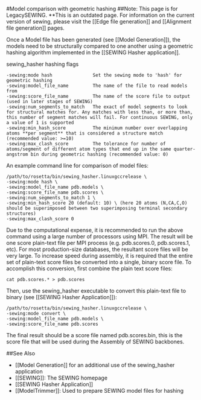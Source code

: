 #Model comparison with geometric hashing
##Note: This page is for LegacySEWING.
**This is an outdated page. For information on the current version of sewing, please visit the [[Edge file generation]] and [[Alignment file generation]] pages.

Once a Model file has been generated (see [[Model Generation]]), the models need to be structurally compared to one another using a geometric hashing algorithm implemented in the [[SEWING Hasher application]].

sewing_hasher hashing flags
```
-sewing:mode hash               Set the sewing mode to 'hash' for geometric hashing
-sewing:model_file_name         The name of the file to read models from
-sewing:score_file_name         The name of the score file to output (used in later stages of SEWING)
-sewing:num_segments_to_match   The exact of model segments to look for structural matches for. Any matches with less than, or more than, this number of segment matches will fail. For continuous SEWING, only a value of 1 is supported
-sewing:min_hash_score          The minimum number over overlapping atoms **per segment** that is considered a structure match (recommended value: >=10)
-sewing:max_clash_score         The tolerance for number of atoms/segment of different atom types that end up in the same quarter-angstrom bin during geometric hashing (recommended value: 0)
```

An example command line for comparison of model files:
```
/path/to/rosetta/bin/sewing_hasher.linuxgccrelease \
-sewing:mode hash \
-sewing:model_file_name pdb.models \
-sewing:score_file_name pdb.scores \
-sewing:num_segments_to_match 1 \
-sewing:min_hash_score 20 (default: 10) \ (here 20 atoms (N,CA,C,O) should be superimposed between two superimposing terminal secondary structures)
-sewing:max_clash_score 0
```

Due to the computational expense, it is recommended to run the above command using a large number of processors using MPI. The result will be one score plain-text file per MPI process (e.g. pdb.scores.0, pdb.scores.1, etc). For most production-size databases, the resultant score files will be very large. To increase speed during assembly, it is required that the entire set of plain-text score files be converted into a single, binary score file. To accomplish this conversion, first combine the plain text score files:
```
cat pdb.scores.* > pdb.scores
```

Then, use the sewing_hasher executable to convert this plain-text file to binary (see [[SEWING Hasher Application]]):
```
/path/to/rosetta/bin/sewing_hasher.linuxgccrelease \
-sewing:mode convert \
-sewing:model_file_name pdb.models \
-sewing:score_file_name pdb.scores
```

The final result should be a score file named pdb.scores.bin, this is the score file that will be used during the Assembly of SEWING backbones.

##See Also
* [[Model Generation]] for an additional use of the sewing_hasher application
* [[SEWING]]: The SEWING homepage
* [[SEWING Hasher Application]]
* [[ModelTrimmer]]: Used to prepare SEWING model files for hashing